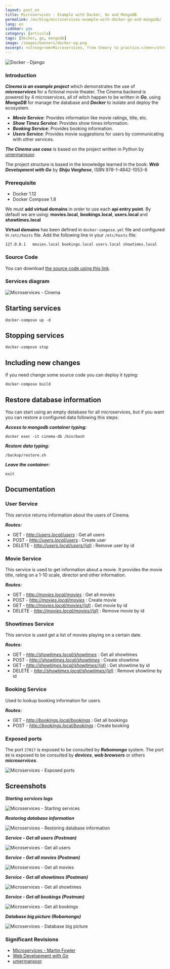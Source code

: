 ```yaml
---
layout: post_en
title: Microservices - Example with Docker, Go and MongoDB
permalink: /en/blog/microservices-example-with-docker-go-and-mongodb/
lang: en
sidebar: yes
category: [articulo]
tags: [docker, go, mongodb]
image: /images/banners/docker-og.png
excerpt: <strong><em>Microservices, from theory to practice.</em></strong> Cinema is an <strong><em>example project</em></strong> written in <strong><em>Go</em></strong>, deployed with <strong><em>Docker</em></strong> and stored in <strong><em>MongoDB</em></strong> databases.
---
```

<img src="{{ site.baseurl }}/images/banners/django-docker.png" title="Docker - Django" name="Docker - Django" />

### Introduction

**_Cinema is an example project_** which demonstrates the use of **_microservices_** for a fictional movie theater.
The Cinema backend is powered by 4 microservices, all of witch happen to be written in **_Go_**, using **_MongoDB_** for manage the database and **_Docker_** to isolate and deploy the ecosystem.

 * **_Movie Service_**: Provides information like movie ratings, title, etc.
 * **_Show Times Service_**: Provides show times information.
 * **_Booking Service_**: Provides booking information. 
 * **_Users Service_**: Provides movie suggestions for users by communicating with other services.

**_The Cinema use case_** is based on the project written in Python by [umermansoor](https://github.com/umermansoor/microservices).

The project structure is based in the knowledge learned in the book: **_Web
Development with Go_** by **_Shiju Varghese_**, ISBN 978-1-4842-1053-6

### Prerequisite

* Docker 1.12
* Docker Compose 1.8

We must **add virtual domains** in order to use each **api entry point**. By default we are using: **movies.local**, **bookings.local**, **users.local** and **showtimes.local**

**Virtual domains** has been defined in `docker-compose.yml` file and configured in `/etc/hosts` file. Add the following line in your `/etc/hosts` file:

```
127.0.0.1   movies.local bookings.local users.local showtimes.local
```


### Source Code

You can download <a href="https://github.com/mmorejon/microservices-docker-go-mongodb" target="_blank">the source code using this link</a>.

### Services diagram

<img src="{{ site.baseurl }}/images/microservices-cinema/deployment-diagram.png" title="Microservices - Cinema" name="Microservices - Cinema" />

## Starting services

```
docker-compose up -d
```

## Stopping services

```
docker-compose stop
```

## Including new changes

If you need change some source code you can deploy it typing:

```
docker-compose build
```

## Restore database information

You can start using an empty database for all microservices, but if you want you can restore a configured data following this steps:

**_Access to mongodb container typing:_**

```
docker exec -it cinema-db /bin/bash
```

**_Restore data typing:_**

```
/backup/restore.sh
```

**_Leave the container:_**

```
exit
```


## Documentation

### User Service

This service returns information about the users of Cinema.

**_Routes:_**

* GET - _http://users.local/users_ : Get all users
* POST - _http://users.local/users_ : Create user
* DELETE - _http://users.local/users/{id}_ : Remove user by id

### Movie Service

This service is used to get information about a movie. It provides the movie title, rating on a 1-10 scale, director and other information.

**_Routes:_**

* GET - _http://movies.local/movies_ : Get all movies
* POST - _http://movies.local/movies_ : Create movie
* GET - _http://movies.local/movies/{id}_ : Get movie by id
* DELETE - _http://movies.local/movies/{id}_ : Remove movie by id

### Showtimes Service

This service is used get a list of movies playing on a certain date.

**_Routes:_**

* GET - _http://showtimes.local/showtimes_ : Get all showtimes
* POST - _http://showtimes.local/showtimes_ : Create showtime
* GET - _http://showtimes.local/showtimes/{id}_ : Get showtime by id
* DELETE - _http://showtimes.local/showtimes/{id}_ : Remove showtime by id

### Booking Service

Used to lookup booking information for users.

**_Routes:_**

* GET - _http://bookings.local/bookings_ : Get all bookings
* POST - _http://bookings.local/bookings_ : Create booking

### Exposed ports

The port `27017` is exposed to be consulted by **_Robomongo_** system.
The port `80` is exposed to be consulted by **_devices_**, **_web browsers_** or others **_microservices_**.

<img src="{{ site.baseurl }}/images/microservices-cinema/exposed-ports.png" title="Microservices - Exposed ports" name="Microservices - Exposed ports" />


## Screenshots

**_Starting services logs_**

<img src="{{ site.baseurl }}/images/microservices-cinema/starting-services.png" title="Microservices - Starting services" name="Microservices - Starting services" />

**_Restoring database information_**

<img src="{{ site.baseurl }}/images/microservices-cinema/restoring-database-information.png" title="Microservices - Restoring database information" name="Microservices - Restoring database information" />

**_Service - Get all users (Postman)_**

<img src="{{ site.baseurl }}/images/microservices-cinema/get-all-users.png" title="Microservices - Get all users" name="Microservices - Get all users" />

**_Service - Get all movies (Postman)_**

<img src="{{ site.baseurl }}/images/microservices-cinema/get-all-movies.png" title="Microservices - Get all movies" name="Microservices - Get all movies" />

**_Service - Get all showtimes (Postman)_**

<img src="{{ site.baseurl }}/images/microservices-cinema/get-all-showtimes.png" title="Microservices - Get all showtimes" name="Microservices - Get all showtimes" />

**_Service - Get all bookings (Postman)_**

<img src="{{ site.baseurl }}/images/microservices-cinema/get-all-bookings.png" title="Microservices - Get all bookings" name="Microservices - Get all bookings" />

**_Database big picture (Robomongo)_**

<img src="{{ site.baseurl }}/images/microservices-cinema/database-big-picture.png" title="Microservices - Database big picture" name="Microservices - Database big picture" />

### Significant Revisions

* [Microservices - Martin Fowler]()
* [Web Development with Go]()
* [umermansoor](https://github.com/umermansoor/microservices)

